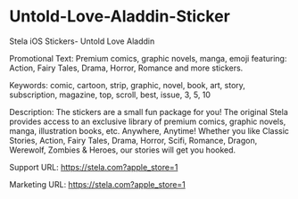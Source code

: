 # Untold-Love-Aladdin-Sticker
Stela iOS Stickers- Untold Love Aladdin

Promotional Text:
Premium comics, graphic novels, manga, emoji featuring: Action, Fairy Tales, Drama, Horror, Romance and more stickers.

Keywords:
comic, cartoon, strip, graphic, novel, book, art, story, subscription, magazine, top, scroll, best, issue, 3, 5, 10

Description:
The stickers are a small fun package for you! The original Stela provides access to an exclusive library of premium comics, graphic novels, manga, illustration books, etc. Anywhere, Anytime! Whether you like Classic Stories, Action, Fairy Tales, Drama, Horror, Scifi, Romance, Dragon, Werewolf, Zombies & Heroes, our stories will get you hooked.

Support URL:
https://stela.com?apple_store=1

Marketing URL:
https://stela.com?apple_store=1
